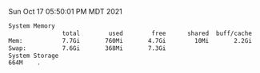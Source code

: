 Sun Oct 17 05:50:01 PM MDT 2021
```bash
System Memory
               total        used        free      shared  buff/cache   available
Mem:           7.7Gi       760Mi       4.7Gi        10Mi       2.2Gi       6.6Gi
Swap:          7.6Gi       368Mi       7.3Gi
System Storage
664M	.
```
```bash
